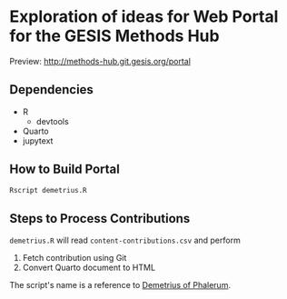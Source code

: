 # Exploration of ideas for Web Portal for the GESIS Methods Hub

Preview: http://methods-hub.git.gesis.org/portal

## Dependencies

- R
  - devtools
- Quarto
- jupytext

## How to Build Portal

```bash
Rscript demetrius.R
```

## Steps to Process Contributions

`demetrius.R` will read `content-contributions.csv` and perform

1. Fetch contribution using Git
1. Convert Quarto document to HTML

The script's name is a reference to [Demetrius of Phalerum](https://en.wikipedia.org/wiki/Library_of_Alexandria).
